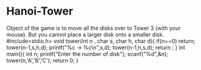 # Hanoi-Tower
Object of the game is to move all the disks over to Tower 3 (with your mouse). But you cannot place a larger disk onto a smaller disk.
#include<stdio.h>
void  tower(int n , char s, char h, char d){
	if(n==0) return;
	tower(n-1,s,h,d);
	printf("%c -> %c\n",s,d);
	tower(n-1,h,s,d);
	return ;
}
int main(){
	int n;
	printf("Enter the number of disk");
	scanf("%d",&n);
	tower(n,'A','B','C');
	return 0;
}
